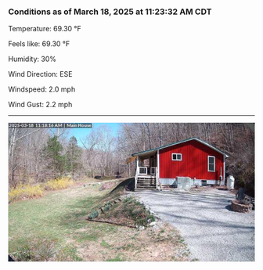 ### Conditions as of March 18, 2025 at 11:23:32 AM CDT 

Temperature: 69.30 &deg;F

Feels like: 69.30 &deg;F

Humidity: 30%

Wind Direction: ESE

Windspeed: 2.0 mph

Wind Gust: 2.2 mph

---

<img src="./images/latest.jpeg"/>

